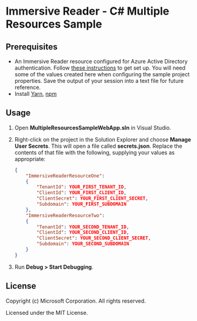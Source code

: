 ﻿# Immersive Reader - C# Multiple Resources Sample

## Prerequisites

* An Immersive Reader resource configured for Azure Active Directory authentication. Follow [these instructions](https://docs.microsoft.com/azure/applied-ai-services/immersive-reader/how-to-create-immersive-reader) to get set up. You will need some of the values created here when configuring the sample project properties. Save the output of your session into a text file for future reference.
* Install [Yarn](https://yarnpkg.com), [npm](https://npmjs.com)

## Usage

1. Open **MultipleResourcesSampleWebApp.sln** in Visual Studio.

1. Right-click on the project in the Solution Explorer and choose **Manage User Secrets**. This will open a file called **secrets.json**. Replace the contents of that file with the following, supplying your values as appropriate:

    ```json
    {
        "ImmersiveReaderResourceOne":
        {
            "TenantId": YOUR_FIRST_TENANT_ID,
            "ClientId": YOUR_FIRST_CLIENT_ID,
            "ClientSecret": YOUR_FIRST_CLIENT_SECRET,
            "Subdomain": YOUR_FIRST_SUBDOMAIN
        },
        "ImmersiveReaderResourceTwo":
        {
            "TenantId": YOUR_SECOND_TENANT_ID,
            "ClientId": YOUR_SECOND_CLIENT_ID,
            "ClientSecret": YOUR_SECOND_CLIENT_SECRET,
            "Subdomain": YOUR_SECOND_SUBDOMAIN
        }
    }
    ```

1. Run **Debug > Start Debugging**.

## License

Copyright (c) Microsoft Corporation. All rights reserved.

Licensed under the MIT License.
